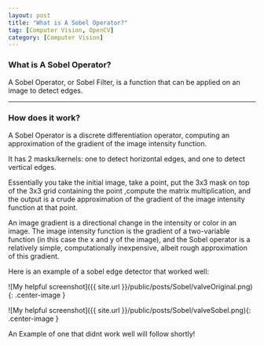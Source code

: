 ```yaml
---
layout: post
title: "What is A Sobel Operator?"
tag: [Computer Vision, OpenCV]
category: [Computer Vision]
---
```

### What is A Sobel Operator?
A Sobel Operator, or Sobel Filter, is a function that can be applied on an image to detect edges.



***

### How does it work?
A Sobel Operator is a  discrete differentiation operator, computing an approximation of the gradient of the image intensity function.

It has 2 masks/kernels: one to detect horizontal edges, and one to detect vertical edges.

Essentially you take the initial image, take a point, put the 3x3 mask on top of the 3x3 grid containing the point ,compute the matrix multiplication, and the output is a crude approximation of the gradient of the image intensity function at that point.

An image gradient is a directional change in the intensity or color in an image. The image intensity function is the gradient of a two-variable function (in this case the x and y of the image), and the Sobel operator is a relatively simple, computationally inexpensive, albeit rough approximation of this gradient.

Here is an example of a sobel edge detector that worked well:

![My helpful screenshot]({{ site.url }}/public/posts/Sobel/valveOriginal.png){: .center-image }

![My helpful screenshot]({{ site.url }}/public/posts/Sobel/valveSobel.png){: .center-image }

An Example of one that didnt work well will follow shortly!
